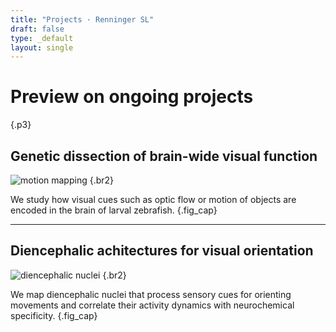 ```yaml
---
title: "Projects · Renninger SL"
draft: false
type: _default
layout: single
---
```


# Preview on ongoing projects
{.p3}

## Genetic dissection of brain-wide visual function

<div class="figure side2side">

![motion mapping](/img/motion-mapping_980px.jpg)
{.br2}

We study how visual cues such as optic flow or motion of objects are encoded in the brain of larval zebrafish. 
{.fig_cap}

</div>

---

## Diencephalic achitectures for visual orientation

<div class="figure side2side">
  
![diencephalic nuclei](/img/die-prosomerse_980px.jpg)
{.br2}

We map diencephalic nuclei that process sensory cues for orienting movements and correlate their activity dynamics with neurochemical specificity.
{.fig_cap}

</div>